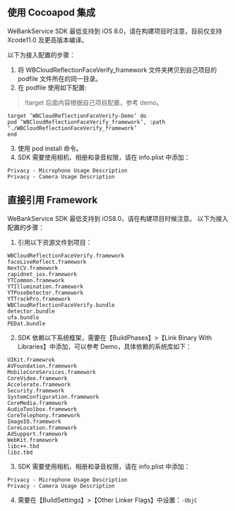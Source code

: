 ## 使用 Cocoapod 集成
WeBankService SDK 最低支持到 iOS 8.0，请在构建项目时注意，目前仅支持 Xcode11.0 及更高版本编译。

以下为接入配置的步骤：
1. 将 WBCloudReflectionFaceVerify_framework 文件夹拷贝到自己项目的 podfile 文件所在的同一目录。
2. 在 podfile 使用如下配置:
>!target 后面内容根据自己项目配置，参考 demo。

```
target ‘WBCloudReflectionFaceVerify-Demo’ do
pod ‘WBCloudReflectionFaceVerify_framework’, :path ‘./WBCloudReflectionFaceVerify_framework’
end
```

3. 使用 pod install 命令。
4. SDK 需要使用相机、相册和录音权限，请在 info.plist 中添加：

```
Privacy - Microphone Usage Description
Privacy - Camera Usage Description
```

## 直接引用 Framework
WeBankService SDK 最低支持到 iOS8.0，请在构建项目时候注意。
以下为接入配置的步骤：
1. 引用以下资源文件到项目：
```
WBCloudReflectionFaceVerify.framework
faceLiveReflect.framework
NextCV.framework
rapidnet_ios.framework
YTCommon.framework
YTIllumination.framework
YTPoseDetector.framework
YTTrackPro.framework
WBCloudReflectionFaceVerify.bundle
detector.bundle
ufa.bundle
PEDat.bundle
```
2. SDK 依赖以下系统框架，需要在【BuildPhases】>【Link Binary With Libraries】中添加，可以参考 Demo，具体依赖的系统库如下：
```
UIKit.framewrok
AVFoundation.framework
MobileCoreServices.framework
CoreVideo.framework
Accelerate.framework
Security.framework
SystemConfiguration.framework
CoreMedia.framework
AudioToolbox.framework
CoreTelephony.framework
ImageIO.framework
CoreLocation.framework
AdSupport.framework
WebKit.framework
libc++.tbd
libz.tbd
```
3. SDK 需要使用相机、相册和录音权限，请在 info.plist 中添加：
```
Privacy - Microphone Usage Description
Privacy - Camera Usage Description
```
4. 需要在【BuildSettings】>【Other Linker Flags】中设置：`-ObjC`
